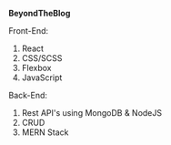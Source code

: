 **BeyondTheBlog**

Front-End:
1. React
2. CSS/SCSS
3. Flexbox
4. JavaScript

Back-End:
1. Rest API's using MongoDB & NodeJS
2. CRUD
3. MERN Stack